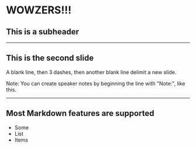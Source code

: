 # WOWZERS!!!
## This is a subheader

---

## This is the second slide

A blank line, then 3 dashes, then another blank line delimit a new slide.

Note: You can create speaker notes by beginning the line with "Note:", like this.

---

## Most Markdown features are supported

* Some
* List
* Items
